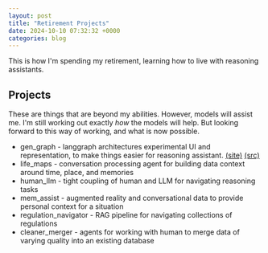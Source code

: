 ```yaml
---
layout: post
title: "Retirement Projects"
date: 2024-10-10 07:32:32 +0000
categories: blog
---
```


This is how I'm spending my retirement, learning how to live with reasoning assistants.

## Projects
These are things that are beyond my abilities.  However, models will assist me.  I'm still working out
exactly *how* the models will help.  But looking forward to this way of working, and what is now possible.

- gen_graph - langgraph architectures experimental UI and representation, to make things easier for reasoning assistant. [(site)](https://gengraph-production.up.railway.app/) [(src)](https://github.com/jojohannsen/gen_graph)
- life_maps - conversation processing agent for building data context around time, place, and memories
- human_llm - tight coupling of human and LLM for navigating reasoning tasks
- mem_assist - augmented reality and conversational data to provide personal context for a situation
- regulation_navigator - RAG pipeline for navigating collections of regulations
- cleaner_merger - agents for working with human to merge data of varying quality into an existing database
